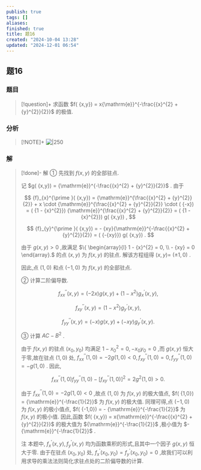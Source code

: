 ```yaml
---
publish: true
tags: []
aliases: 
finished: true
title: 题16
created: "2024-10-04 13:28"
updated: "2024-12-01 06:54"
---
```

## 题16
### 题目
> [!question]+
> 求函数 $f( {x,y})  = x{\mathrm{e}}^{-\frac{{x}^{2} + {y}^{2}}{2}}$ 的极值.
### 分析
> [!NOTE]+
> ![|250](https://img.hwenyi.tech/202411201756618.webp)
### 解
> [!done]-
> 解 ① 先找到 $f( {x,y})$ 的全部驻点.
> 
> 记 $g( {x,y})  = {\mathrm{e}}^{-\frac{{x}^{2} + {y}^{2}}{2}}$ . 由于
> 
> $$
> {f}_{x}^{\prime }( {x,y})  = {\mathrm{e}}^{\frac{{x}^{2} + {y}^{2}}{2}} + x \cdot  {\mathrm{e}}^{\frac{{x}^{2} + {y}^{2}}{2}} \cdot  ( {-x})  = ( {1 - {x}^{2}}) {\mathrm{e}}^{\frac{{x}^{2} + {y}^{2}}{2}} = ( {1 - {x}^{2}}) g( {x,y}) ,
> $$
> 
> $$
> {f}_{y}^{\prime }( {x,y})  =  - {xy}{\mathrm{e}}^{-\frac{{x}^{2} + {y}^{2}}{2}} = ( {-{xy}}) g( {x,y}) .
> $$
> 
> 由于 $g( {x,y})  > 0$ ,故满足 $\{  \begin{array}{l} 1 - {x}^{2} = 0, \\   - {xy} = 0 \end{array}.$ 的点 $( {x,y})$ 为 $f( {x,y})$ 的驻点. 解该方程组得 $( {x,y})  =$ $( {\pm 1,0})$ .
> 
> 因此,点 $( {1,0})$ 和点 $( {-1,0})$ 为 $f( {x,y})$ 的全部驻点.
> 
> ② 计算二阶偏导数.
> 
> $$
> {f}_{xx}^{\prime \prime }( {x,y})  = ( {-{2x}}) g( {x,y})  + ( {1 - {x}^{2}}) {g}_{x}^{\prime }( {x,y}) ,
> $$
> 
> $$
> {f}_{xy}^{\prime \prime }( {x,y})  = ( {1 - {x}^{2}}) {g}_{y}^{\prime }( {x,y}) ,
> $$
> 
> $$
> {f}_{yy}^{\prime \prime }( {x,y})  = ( {-x}) g( {x,y})  + ( {-{xy}}) {g}_{y}^{\prime }( {x,y}) .
> $$
> 
> ③ 计算 ${AC} - {B}^{2}$ .
> 
> 由于 $f( {x,y})$ 的驻点 $( {{x}_{0},{y}_{0}})$ 均满足 $1 - {x}_{0}^{2} = 0, - {x}_{0}{y}_{0} = 0$ ,而 $g( {x,y})$ 恒大于零,故在驻点 $( {1,0})$ 处, ${f}_{xx}^{\prime \prime }( {1,0})  =  - {2g}( {1,0})  < 0,{f}_{xy}^{\prime \prime }( {1,0})  = 0,{f}_{yy}^{\prime \prime }( {1,0})  =  - g( {1,0})$ . 因此,
> 
> $$
> {f}_{xx}^{\prime \prime }( {1,0}) {f}_{yy}^{\prime \prime }( {1,0})  - {\lbrack  {f}_{xy}^{\prime \prime }( 1,0) \rbrack  }^{2} = 2{g}^{2}( {1,0})  > 0.
> $$
> 
> 由于 ${f}_{xx}^{\prime \prime }( {1,0})  =  - {2g}( {1,0})  < 0$ ,故点 $( {1,0})$ 为 $f( {x,y})$ 的极大值点, $f( {1,0})  = {\mathrm{e}}^{-\frac{1}{2}}$ 为 $f( {x,y})$ 的极大值. 同理可得,点 $( {-1,0})$ 为 $f( {x,y})$ 的极小值点, $f( {-1,0})  =  - {\mathrm{e}}^{-\frac{1}{2}}$ 为 $f( {x,y})$ 的极小值. 因此,函数 $f( {x,y})  = x{\mathrm{e}}^{-\frac{{x}^{2} + {y}^{2}}{2}}$ 的极大值为 ${\mathrm{e}}^{-\frac{1}{2}}$ ,极小值为 $- {\mathrm{e}}^{-\frac{1}{2}}$ .
> 
> 注 本题中, ${f}_{x}^{\prime }( {x,y}) ,{f}_{y}^{\prime }( {x,y})$ 均为函数乘积的形式,且其中一个因子 $g( {x,y})$ 恒大于零. 由于在驻点 $( {{x}_{0},{y}_{0}})$ 处, ${f}_{x}^{\prime }( {{x}_{0},{y}_{0}})  = {f}_{y}^{\prime }( {{x}_{0},{y}_{0}})  = 0$ ,故我们可以利用求导的乘法法则简化求驻点处的二阶偏导数的计算.